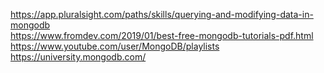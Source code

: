 https://app.pluralsight.com/paths/skills/querying-and-modifying-data-in-mongodb <br>
https://www.fromdev.com/2019/01/best-free-mongodb-tutorials-pdf.html  <br>
https://www.youtube.com/user/MongoDB/playlists <br>
https://university.mongodb.com/  <br>
